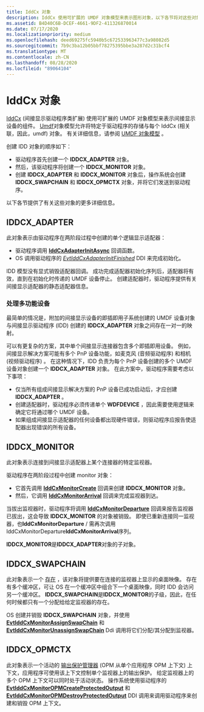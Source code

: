 ```yaml
---
title: IddCx 对象
description: IddCx 使用可扩展的 UMDF 对象模型来表示图形对象，以下各节将对这些对象进行介绍。
ms.assetid: B4D40C6B-DCEF-4661-9DF2-411326870014
ms.date: 07/17/2020
ms.localizationpriority: medium
ms.openlocfilehash: deed69275fc5940b5c672533963477c3a98082d5
ms.sourcegitcommit: 7b9c3ba12b05bbf78275395bbe3a287d2c31bcf4
ms.translationtype: MT
ms.contentlocale: zh-CN
ms.lasthandoff: 08/28/2020
ms.locfileid: "89064104"
---
```

# <a name="iddcx-objects"></a>IddCx 对象

[IddCx](/windows-hardware/drivers/ddi/iddcx/) (间接显示驱动程序类扩展) 使用可扩展的 UMDF 对象模型来表示间接显示设备的组件。 [Umdf](../wdf/getting-started-with-umdf-version-2.md)对象模型允许将特定于驱动程序的存储与每个 IddCx (相关联，因此，umdf) 对象。 有关详细信息，请参阅 [UMDF 对象模型](../wdf/umdf-objects-and-interfaces.md) 。

创建 IDD 对象的顺序如下：

* 驱动程序首先创建一个 **IDDCX_ADAPTER** 对象。
* 然后，该驱动程序将创建一个 **IDDCX_MONITOR** 对象。
* 创建 **IDDCX_ADAPTER** 和 **IDDCX_MONITOR** 对象后，操作系统会创建 **IDDCX_SWAPCHAIN** 和 **IDDCX_OPMCTX** 对象，并将它们发送到驱动程序。

以下各节提供了有关这些对象的更多详细信息。

## <a name="iddcx_adapter"></a>IDDCX_ADAPTER

此对象表示由驱动程序在两阶段过程中创建的单个逻辑显示适配器：

* 驱动程序调用 [**IddCxAdapterInitAsync**](/windows-hardware/drivers/ddi/iddcx/nf-iddcx-iddcxadapterinitasync) 回调函数。
* OS 调用驱动程序的 [*EvtIddCxAdapterInitFinished*](/windows-hardware/drivers/ddi/iddcx/nc-iddcx-evt_idd_cx_adapter_init_finished) DDI 来完成初始化。

IDD 模型没有显式销毁适配器回调。 成功完成适配器初始化序列后，适配器将有效，直到在初始化时传递的 UMDF 设备停止。 创建适配器时，驱动程序提供有关间接显示适配器的静态适配器信息。

### <a name="handling-multifunction-devices"></a>处理多功能设备

最简单的情况是，附加的间接显示设备的即插即用子系统创建的 UMDF 设备对象与间接显示驱动程序 (IDD) 创建的 **IDDCX_ADAPTER** 对象之间存在一对一的映射。

可以有更复杂的方案，其中单个间接显示连接器包含多个即插即用设备。 例如，间接显示解决方案可能有多个 PnP 设备功能，如麦克风 (音频驱动程序) 和相机 (视频驱动程序) 。 在这种情况下，IDD 负责为每个 PnP 设备创建的多个 UMDF 设备对象创建一个 **IDDCX_ADAPTER** 对象。 在此方案中，驱动程序需要考虑以下事项：

* 仅当所有组成间接显示解决方案的 PnP 设备已成功启动后，才应创建 **IDDCX_ADAPTER** 。
* 创建适配器时，驱动程序必须传递单个 **WDFDEVICE** ，因此需要使用逻辑来确定它将通过哪个 UMDF 设备。
* 如果组成间接显示适配器的任何设备都出现硬件错误，则驱动程序应报告使适配器出现错误的所有设备。

## <a name="iddcx_monitor"></a>IDDCX_MONITOR

此对象表示连接到间接显示适配器上某个连接器的特定监视器。

驱动程序在两阶段过程中创建 monitor 对象：

* 它首先调用 [**IddCxMonitorCreate**](/windows-hardware/drivers/ddi/iddcx/nf-iddcx-iddcxmonitorcreate) 回调来创建 **IDDCX_MONITOR** 对象。
* 然后，它调用 [**IddCxMonitorArrival**](/windows-hardware/drivers/ddi/iddcx/nf-iddcx-iddcxmonitorarrival) 回调来完成监视器到达。

当拔出监视器时，驱动程序将调用 [**IddCxMonitorDeparture**](/windows-hardware/drivers/ddi/iddcx/nf-iddcx-iddcxmonitordeparture) 回调来报告监视器已拔出，这会导致 **IDDCX_MONITOR** 的对象被销毁。 即使已重新连接同一监视器，也**IddCxMonitorDeparture** / 需再次调用 IddCxMonitorDeparture**IddCxMonitorArrival**序列。

**IDDCX_MONITOR**是**IDDCX_ADAPTER**对象的子对象。

## <a name="iddcx_swapchain"></a>IDDCX_SWAPCHAIN

此对象表示一个 [存在](/windows/win32/direct3d12/swap-chains) ，该对象将提供要在连接的监视器上显示的桌面映像。 存在有多个缓冲区，可让 OS 在一个缓冲区中组合下一个桌面映像，同时 IDD 会访问另一个缓冲区。 **IDDCX_SWAPCHAIN**是**IDDCX_MONITOR**的子级，因此，在任何时候都只有一个分配给给定监视器的存在。

OS 创建并销毁 **IDDCX_SWAPCHAIN** 对象，并使用 [**EvtIddCxMonitorAssignSwapChain**](/windows-hardware/drivers/ddi/iddcx/nc-iddcx-evt_idd_cx_monitor_assign_swapchain) 和 [**EvtIddCxMonitorUnassignSwapChain**](/windows-hardware/drivers/ddi/iddcx/nc-iddcx-evt_idd_cx_monitor_unassign_swapchain) Ddi 调用将它们分配/其分配到监视器。

## <a name="iddcx_opmctx"></a>IDDCX_OPMCTX

此对象表示一个活动的 [输出保护管理器](/windows/win32/medfound/output-protection-manager) (OPM 从单个应用程序 OPM 上下文) 上下文，应用程序可使用该上下文控制单个监视器上的输出保护。 给定监视器上的多个 OPM 上下文可以同时处于活动状态。 操作系统使用驱动程序的 [**EvtIddCxMonitorOPMCreateProtectedOutput**](/windows-hardware/drivers/ddi/iddcx/nc-iddcx-evt_idd_cx_monitor_opm_create_protected_output) 和 [**EvtIddCxMonitorOPMDestroyProtectedOutput**](/windows-hardware/drivers/ddi/iddcx/nc-iddcx-evt_idd_cx_monitor_opm_destroy_protected_output) DDI 调用来调用驱动程序来创建和销毁 OPM 上下文。